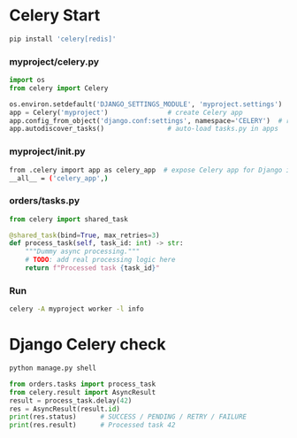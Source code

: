 # Celery Start
```bash
pip install 'celery[redis]'
```

### myproject/celery.py
```python
import os
from celery import Celery

os.environ.setdefault('DJANGO_SETTINGS_MODULE', 'myproject.settings')
app = Celery('myproject')               # create Celery app
app.config_from_object('django.conf:settings', namespace='CELERY')  # read CELERY_* from settings
app.autodiscover_tasks()                # auto-load tasks.py in apps
```

### myproject/__init__.py
```bash
from .celery import app as celery_app  # expose Celery app for Django import side-effects
__all__ = ('celery_app',)
```

### orders/tasks.py
```python
from celery import shared_task

@shared_task(bind=True, max_retries=3)
def process_task(self, task_id: int) -> str:
    """Dummy async processing."""
    # TODO: add real processing logic here
    return f"Processed task {task_id}"
```

### Run
```bash
celery -A myproject worker -l info
```

# Django Celery check
```bash
python manage.py shell
```

```python
from orders.tasks import process_task
from celery.result import AsyncResult
result = process_task.delay(42)
res = AsyncResult(result.id)
print(res.status)      # SUCCESS / PENDING / RETRY / FAILURE
print(res.result)      # Processed task 42
```
